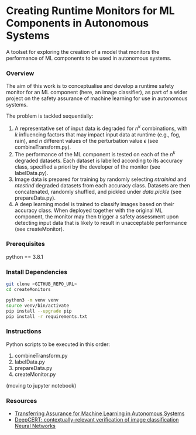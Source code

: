 # Creating Runtime Monitors for ML Components in Autonomous Systems

A toolset for exploring the creation of a model that monitors the performance of ML components to be used in autonomous systems.

### Overview

The aim of this work is to conceptualise and develop a runtime safety monitor for an ML component (here, an image classifier), as part of a wider project on the safety assurance of machine learning for use in autonomous systems.

The problem is tackled sequentially:
1. A representative set of input data is degraded for $n^k$ combinations, with $k$ influencing factors that may impact input data at runtime (e.g., fog, rain), and $n$ different values of  the perturbation value $\epsilon$ (see combineTransform.py).
2. The performance of the ML component is tested on each of the $n^k$ degraded datasets. Each dataset is labelled according to its accuracy class, specified a priori by the developer of the monitor (see labelData.py).
3. Image data is prepared for training by randomly selecting $ntrainind$ and $ntestind$ degraded datasets from each accuracy class. Datasets are then concatenated, randomly shuffled, and pickled under *data.pickle* (see prepareData.py).
4. A deep learning model is trained to classify images based on their accuracy class. When deployed together with the original ML component, the monitor may then trigger a safety assessment upon detecting input data that is likely to result in unacceptable performance (see createMonitor).

### Prerequisites

python == 3.8.1

### Install Dependencies

```bash
git clone <GITHUB_REPO_URL>
cd createMonitors

python3 -m venv venv
source venv/bin/activate
pip install --upgrade pip
pip install -r requirements.txt
```

### Instructions

Python scripts to be executed in this order:
1. combineTransform.py
2. labelData.py
3. prepareData.py
4. createMonitor.py

(moving to jupyter notebook)

### Resources

- [Transferring Assurance for Machine Learning in Autonomous Systems](https://eprints.whiterose.ac.uk/196682/)
- [DeepCERT: contextually-relevant verification of image classification Neural Networks](https://github.com/DeepCert/contextual-robustness/tree/main) 
